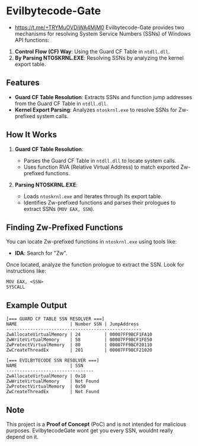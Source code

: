 
# Evilbytecode-Gate
- https://t.me/+TRYMuOVDiWA4MjM0
Evilbytecode-Gate provides two mechanisms for resolving System Service Numbers (SSNs) of Windows API functions:
1. **Control Flow (CF) Way**: Using the Guard CF Table in `ntdll.dll`.
2. **By Parsing NTOSKRNL.EXE**: Resolving SSNs by analyzing the kernel export table.

## Features
- **Guard CF Table Resolution**: Extracts SSNs and function jump addresses from the Guard CF Table in `ntdll.dll`.
- **Kernel Export Parsing**: Analyzes `ntoskrnl.exe` to resolve SSNs for Zw-prefixed system calls.

## How It Works
1. **Guard CF Table Resolution**:
   - Parses the Guard CF Table in `ntdll.dll` to locate system calls.
   - Uses function RVA (Relative Virtual Address) to match exported Zw-prefixed functions.

2. **Parsing NTOSKRNL.EXE**:
   - Loads `ntoskrnl.exe` and iterates through its export table.
   - Identifies Zw-prefixed functions and parses their prologues to extract SSNs (`MOV EAX, SSN`).

## Finding Zw-Prefixed Functions
You can locate Zw-prefixed functions in `ntoskrnl.exe` using tools like:
- **IDA**: Search for "Zw".

Once located, analyze the function prologue to extract the SSN. Look for instructions like:
```
MOV EAX, <SSN>
SYSCALL
```

## Example Output
```
[=== GUARD CF TABLE SSN RESOLVER ===]
NAME                    | Number SSN | JumpAddress
---------------------------------------------------
ZwAllocateVirtualMemory | 24         | 00007FF9BCF1FA10
ZwWriteVirtualMemory    | 58         | 00007FF9BCF1FE50
ZwProtectVirtualMemory  | 80         | 00007FF9BCF20110
ZwCreateThreadEx        | 201        | 00007FF9BCF21020

[=== EVILBYTECODE SSN RESOLVER ===]
NAME                    | SSN
---------------------------------
ZwAllocateVirtualMemory | 0x18
ZwWriteVirtualMemory    | Not Found
ZwProtectVirtualMemory  | 0x50
ZwCreateThreadEx        | Not Found
```

## Note
This project is a **Proof of Concept** (PoC) and is not intended for malicious purposes.
EvilbytecodeGate wont get you every SSN, wouldnt really depend on it.
